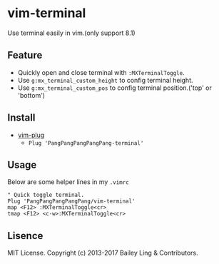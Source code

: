 # vim-terminal
Use terminal easily in vim.(only support 8.1)

## Feature
* Quickly open and close terminal with `:MXTerminalToggle`.
* Use `g:mx_terminal_custom_height` to config terminal height.
* Use `g:mx_terminal_custom_pos` to config terminal position.('top' or 'bottom')


## Install
* [vim-plug](https://github.com/junegunn/vim-plug)
  * `Plug 'PangPangPangPangPang-terminal'`
  
## Usage
Below are some helper lines in my `.vimrc`

```vim
" Quick toggle terminal.
Plug 'PangPangPangPangPang/vim-terminal'
map <F12> :MXTerminalToggle<cr>
tmap <F12> <c-w>:MXTerminalToggle<cr>
```

## Lisence
MIT License. Copyright (c) 2013-2017 Bailey Ling & Contributors.
